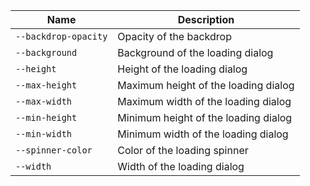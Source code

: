 
| Name | Description |
| --- | --- |
| `--backdrop-opacity` | Opacity of the backdrop |
| `--background` | Background of the loading dialog |
| `--height` | Height of the loading dialog |
| `--max-height` | Maximum height of the loading dialog |
| `--max-width` | Maximum width of the loading dialog |
| `--min-height` | Minimum height of the loading dialog |
| `--min-width` | Minimum width of the loading dialog |
| `--spinner-color` | Color of the loading spinner |
| `--width` | Width of the loading dialog |

